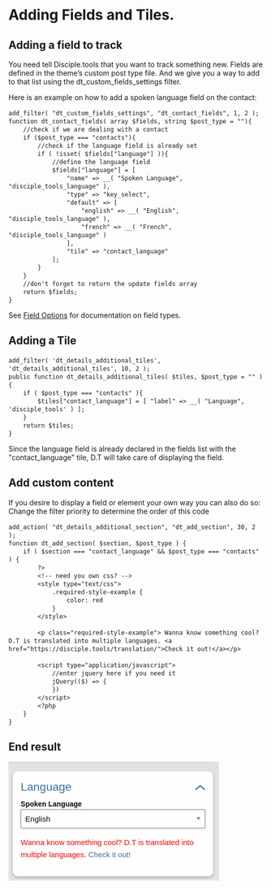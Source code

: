 # Adding Fields and Tiles.

## Adding a field to track
You need tell Disciple.tools that you want to track something new. Fields are defined in the theme’s custom post type file. And we give you a way to add to that list using the dt_custom_fields_settings filter.

Here is an example on how to add a spoken language field on the contact:
```
add_filter( "dt_custom_fields_settings", "dt_contact_fields", 1, 2 );
function dt_contact_fields( array $fields, string $post_type = ""){
    //check if we are dealing with a contact
    if ($post_type === "contacts"){
        //check if the language field is already set
        if ( !isset( $fields["language"] )){
            //define the language field
            $fields["language"] = [
                "name" => __( "Spoken Language", "disciple_tools_language" ),
                "type" => "key_select",
                "default" => [
                    "english" => __( "English", "disciple_tools_language" ),
                    "french" => __( "French", "disciple_tools_language" )
                ],
                "tile" => "contact_language"
            ];
        }
    }
    //don't forget to return the update fields array
    return $fields;
}
```
See [Field Options](fields.md) for documentation on field types.

## Adding a Tile
```
add_filter( 'dt_details_additional_tiles', 'dt_details_additional_tiles', 10, 2 );
public function dt_details_additional_tiles( $tiles, $post_type = "" ){
    if ( $post_type === "contacts" ){
        $tiles["contact_language"] = [ "label" => __( "Language", 'disciple_tools' ) ];
    }
    return $tiles;
}
```

Since the language field is already declared in the fields list with the "contact_language" tile, D.T will take care of displaying the field.

## Add custom content

If you desire to display a field or element your own way you can also do so:
Change the filter priority to determine the order of this code

```
add_action( "dt_details_additional_section", "dt_add_section", 30, 2 );
function dt_add_section( $section, $post_type ) {
    if ( $section === "contact_language" && $post_type === "contacts" ) {
        ?>
        <!-- need you own css? -->
        <style type="text/css">
            .required-style-example {
                color: red
            }
        </style>

        <p class="required-style-example"> Wanna know something cool? D.T is translated into multiple languages. <a href="https://disciple.tools/translation/">Check it out!</a></p>

        <script type="application/javascript">
            //enter jquery here if you need it
            jQuery(($) => {
            })
        </script>
        <?php
    }
}
```

## End result
![End result](../assets/tile-and-fields.png)

